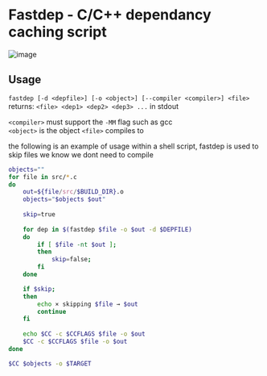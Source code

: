 # Fastdep - C/C++ dependancy caching script

<p align="center">
  
![image](https://github.com/user-attachments/assets/362d5f35-b47e-46ad-b952-de93cbd24d6c)
  
</p>


## Usage
`fastdep [-d <depfile>] [-o <object>] [--compiler <compiler>] <file>` \
returns: `<file> <dep1> <dep2> <dep3> ...` in stdout

`<compiler>` must support the `-MM` flag such as gcc \
`<object>` is the object `<file>` compiles to

the following is an example of usage within a shell script, fastdep is used to skip files we know we dont need to compile
```sh
objects=""
for file in src/*.c
do
	out=${file/src/$BUILD_DIR}.o
	objects="$objects $out"
	
	skip=true
	
	for dep in $(fastdep $file -o $out -d $DEPFILE)
	do
		if [ $file -nt $out ];
		then
			skip=false;
		fi
	done

	if $skip;
	then
		echo × skipping $file → $out
		continue
	fi
	
	echo $CC -c $CCFLAGS $file -o $out
	$CC -c $CCFLAGS $file -o $out
done

$CC $objects -o $TARGET
```

